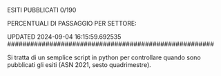 ESITI PUBBLICATI 0/190 

PERCENTUALI DI PASSAGGIO PER SETTORE:

UPDATED 2024-09-04 16:15:59.692535
###################################################### 

Si tratta di un semplice script in python per controllare quando sono pubblicati gli esiti (ASN 2021, sesto quadrimestre).

